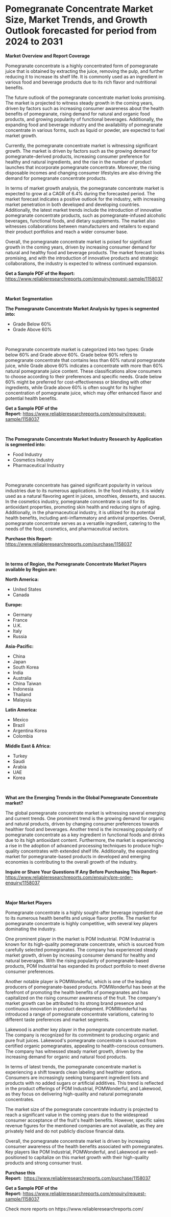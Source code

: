 <p><h1>Pomegranate Concentrate Market Size, Market Trends, and Growth Outlook forecasted for period from 2024 to 2031</h1></p><p><strong>Market Overview and Report Coverage</strong></p>
<p><p>Pomegranate concentrate is a highly concentrated form of pomegranate juice that is obtained by extracting the juice, removing the pulp, and further reducing it to increase its shelf life. It is commonly used as an ingredient in various food and beverage products due to its rich flavor and nutritional benefits.</p><p>The future outlook of the pomegranate concentrate market looks promising. The market is projected to witness steady growth in the coming years, driven by factors such as increasing consumer awareness about the health benefits of pomegranate, rising demand for natural and organic food products, and growing popularity of functional beverages. Additionally, the expanding food and beverage industry and the availability of pomegranate concentrate in various forms, such as liquid or powder, are expected to fuel market growth.</p><p>Currently, the pomegranate concentrate market is witnessing significant growth. The market is driven by factors such as the growing demand for pomegranate-derived products, increasing consumer preference for healthy and natural ingredients, and the rise in the number of product launches that incorporate pomegranate concentrate. Moreover, the rising disposable incomes and changing consumer lifestyles are also driving the demand for pomegranate concentrate products.</p><p>In terms of market growth analysis, the pomegranate concentrate market is expected to grow at a CAGR of 6.4% during the forecasted period. The market forecast indicates a positive outlook for the industry, with increasing market penetration in both developed and developing countries. Additionally, the latest market trends include the introduction of innovative pomegranate concentrate products, such as pomegranate-infused alcoholic beverages, functional foods, and dietary supplements. The market also witnesses collaborations between manufacturers and retailers to expand their product portfolios and reach a wider consumer base.</p><p>Overall, the pomegranate concentrate market is poised for significant growth in the coming years, driven by increasing consumer demand for natural and healthy food and beverage products. The market forecast looks promising, and with the introduction of innovative products and strategic collaborations, the industry is expected to witness continued expansion.</p></p>
<p><strong>Get a Sample PDF of the Report:</strong> <a href="https://www.reliableresearchreports.com/enquiry/request-sample/1158037">https://www.reliableresearchreports.com/enquiry/request-sample/1158037</a></p>
<p>&nbsp;</p>
<p><strong>Market Segmentation</strong></p>
<p><strong>The Pomegranate Concentrate Market Analysis by types is segmented into:</strong></p>
<p><ul><li>Grade Below 60%</li><li>Grade Above 60%</li></ul></p>
<p>&nbsp;</p>
<p><p>Pomegranate concentrate market is categorized into two types: Grade below 60% and Grade above 60%. Grade below 60% refers to pomegranate concentrate that contains less than 60% natural pomegranate juice, while Grade above 60% indicates a concentrate with more than 60% natural pomegranate juice content. These classifications allow consumers to choose according to their preferences and specific needs. Grade below 60% might be preferred for cost-effectiveness or blending with other ingredients, while Grade above 60% is often sought for its higher concentration of pomegranate juice, which may offer enhanced flavor and potential health benefits.</p></p>
<p><strong>Get a Sample PDF of the Report:</strong>&nbsp;<a href="https://www.reliableresearchreports.com/enquiry/request-sample/1158037">https://www.reliableresearchreports.com/enquiry/request-sample/1158037</a></p>
<p>&nbsp;</p>
<p><strong>The Pomegranate Concentrate Market Industry Research by Application is segmented into:</strong></p>
<p><ul><li>Food Industry</li><li>Cosmetics Industry</li><li>Pharmaceutical Industry</li></ul></p>
<p>&nbsp;</p>
<p><p>Pomegranate concentrate has gained significant popularity in various industries due to its numerous applications. In the food industry, it is widely used as a natural flavoring agent in juices, smoothies, desserts, and sauces. In the cosmetics industry, pomegranate concentrate is used for its antioxidant properties, promoting skin health and reducing signs of aging. Additionally, in the pharmaceutical industry, it is utilized for its potential health benefits, including anti-inflammatory and antiviral properties. Overall, pomegranate concentrate serves as a versatile ingredient, catering to the needs of the food, cosmetics, and pharmaceutical sectors.</p></p>
<p><strong>Purchase this Report:</strong>&nbsp; <a href="https://www.reliableresearchreports.com/purchase/1158037">https://www.reliableresearchreports.com/purchase/1158037</a></p>
<p>&nbsp;</p>
<p><strong>In terms of Region, the Pomegranate Concentrate Market Players available by Region are:</strong></p>
<p>
    <p> <strong> North America: </strong>
        <ul>
            <li>United States</li>
            <li>Canada</li>
        </ul>
        </p> 
    <p> <strong> Europe: </strong>
        <ul>
            <li>Germany</li>
            <li>France</li>
            <li>U.K.</li>
            <li>Italy</li>
            <li>Russia</li>
        </ul>
        </p> 
    <p> <strong> Asia-Pacific: </strong>
        <ul>
            <li>China</li>
            <li>Japan</li>
            <li>South Korea</li>
            <li>India</li>
            <li>Australia</li>
            <li>China Taiwan</li>
            <li>Indonesia</li>
            <li>Thailand</li>
            <li>Malaysia</li>
        </ul>
        </p> 
    <p> <strong> Latin America: </strong>
        <ul>
            <li>Mexico</li>
            <li>Brazil</li>
            <li>Argentina Korea</li>
            <li>Colombia</li>
        </ul>
        </p> 
    <p> <strong> Middle East & Africa: </strong>
        <ul>
            <li>Turkey</li>
            <li>Saudi</li>
            <li>Arabia</li>
            <li>UAE</li>
            <li>Korea</li>
        </ul>
    </p>
    </p>
<p>&nbsp;</p>
<p><strong>What are the Emerging Trends in the Global Pomegranate Concentrate market?</strong></p>
<p><p>The global pomegranate concentrate market is witnessing several emerging and current trends. One prominent trend is the growing demand for organic and natural products, driven by changing consumer preferences towards healthier food and beverages. Another trend is the increasing popularity of pomegranate concentrate as a key ingredient in functional foods and drinks due to its high antioxidant content. Furthermore, the market is experiencing a rise in the adoption of advanced processing techniques to produce high-quality concentrates with extended shelf life. Additionally, the expanding market for pomegranate-based products in developed and emerging economies is contributing to the overall growth of the industry.</p></p>
<p><strong>Inquire or Share Your Questions If Any Before Purchasing This Report</strong>- <a href="https://www.reliableresearchreports.com/enquiry/pre-order-enquiry/1158037">https://www.reliableresearchreports.com/enquiry/pre-order-enquiry/1158037</a></p>
<p>&nbsp;</p>
<p><strong>Major Market Players</strong></p>
<p><p>Pomegranate concentrate is a highly sought-after beverage ingredient due to its numerous health benefits and unique flavor profile. The market for pomegranate concentrate is highly competitive, with several key players dominating the industry.</p><p>One prominent player in the market is POM Industrial. POM Industrial is known for its high-quality pomegranate concentrate, which is sourced from carefully selected pomegranates. The company has experienced steady market growth, driven by increasing consumer demand for healthy and natural beverages. With the rising popularity of pomegranate-based products, POM Industrial has expanded its product portfolio to meet diverse consumer preferences.</p><p>Another notable player is POMWonderful, which is one of the leading producers of pomegranate-based products. POMWonderful has been at the forefront of promoting the health benefits of pomegranates and has capitalized on the rising consumer awareness of the fruit. The company's market growth can be attributed to its strong brand presence and continuous innovation in product development. POMWonderful has introduced a range of pomegranate concentrate variations, catering to different taste preferences and market segments.</p><p>Lakewood is another key player in the pomegranate concentrate market. The company is recognized for its commitment to producing organic and pure fruit juices. Lakewood's pomegranate concentrate is sourced from certified organic pomegranates, appealing to health-conscious consumers. The company has witnessed steady market growth, driven by the increasing demand for organic and natural food products.</p><p>In terms of latest trends, the pomegranate concentrate market is experiencing a shift towards clean labeling and healthier options. Consumers are increasingly seeking transparent ingredient lists and products with no added sugars or artificial additives. This trend is reflected in the product offerings of POM Industrial, POMWonderful, and Lakewood, as they focus on delivering high-quality and natural pomegranate concentrates.</p><p>The market size of the pomegranate concentrate industry is projected to reach a significant value in the coming years due to the widespread consumer acceptance of the fruit's health benefits. However, specific sales revenue figures for the mentioned companies are not available, as they are privately held and do not publicly disclose financial data.</p><p>Overall, the pomegranate concentrate market is driven by increasing consumer awareness of the health benefits associated with pomegranates. Key players like POM Industrial, POMWonderful, and Lakewood are well-positioned to capitalize on this market growth with their high-quality products and strong consumer trust.</p></p>
<p><strong>Purchase this Report:</strong>&nbsp;&nbsp;<a href="https://www.reliableresearchreports.com/purchase/1158037">https://www.reliableresearchreports.com/purchase/1158037</a></p>
<p></p>
<p><strong>Get a Sample PDF of the Report:</strong>&nbsp;<a href="https://www.reliableresearchreports.com/enquiry/request-sample/1158037">https://www.reliableresearchreports.com/enquiry/request-sample/1158037</a></p>
<p>Check more reports on https://www.reliableresearchreports.com/</p>